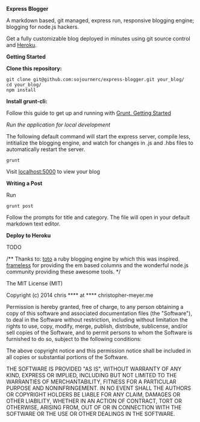 
__Express Blogger__

A markdown based, git managed, express run, responsive blogging engine; blogging for node.js hackers. 

Get a fully customizable blog deployed in minutes using git source control and [Heroku](https://www.heroku.com/). 

**Getting Started**

__Clone this repository:__

    git clone git@github.com:sojournerc/express-blogger.git your_blog/ 
    cd your_blog/
    npm install

__Install grunt-cli:__

Follow this guide to get up and running with [Grunt. Getting Started](http://gruntjs.com/getting-started)

_Run the application for local development_

The following default command will start the express server, compile less, intitialize the blogging engine, and watch for changes in .js and .hbs files to automatically restart the server. 

    grunt

Visit [localhost:5000](http://localhost:5000) to view your blog


**Writing a Post**

Run

    grunt post

Follow the prompts for title and category. The file will open in your default markdown text editor. 

**Deploy to Heroku**

TODO



/**
Thanks to:
[toto](http://cloudhead.io/toto) a ruby blogging engine by which this was inspired.
[frameless](https://github.com/jonikorpi/Frameless) for providing the em based columns
and the wonderful node.js community providing these awesome tools. 
*/

The MIT License (MIT)

Copyright (c) 2014 chris **** at **** christopher-meyer.me

Permission is hereby granted, free of charge, to any person obtaining a copy
of this software and associated documentation files (the "Software"), to deal
in the Software without restriction, including without limitation the rights
to use, copy, modify, merge, publish, distribute, sublicense, and/or sell
copies of the Software, and to permit persons to whom the Software is
furnished to do so, subject to the following conditions:

The above copyright notice and this permission notice shall be included in
all copies or substantial portions of the Software.

THE SOFTWARE IS PROVIDED "AS IS", WITHOUT WARRANTY OF ANY KIND, EXPRESS OR
IMPLIED, INCLUDING BUT NOT LIMITED TO THE WARRANTIES OF MERCHANTABILITY,
FITNESS FOR A PARTICULAR PURPOSE AND NONINFRINGEMENT. IN NO EVENT SHALL THE
AUTHORS OR COPYRIGHT HOLDERS BE LIABLE FOR ANY CLAIM, DAMAGES OR OTHER
LIABILITY, WHETHER IN AN ACTION OF CONTRACT, TORT OR OTHERWISE, ARISING FROM,
OUT OF OR IN CONNECTION WITH THE SOFTWARE OR THE USE OR OTHER DEALINGS IN
THE SOFTWARE.
